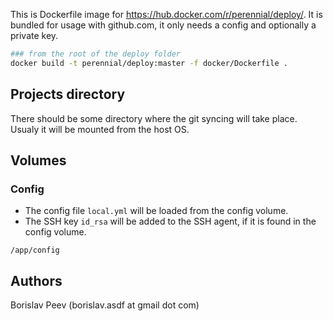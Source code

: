 This is Dockerfile image for <https://hub.docker.com/r/perennial/deploy/>. It
is bundled for usage with github.com, it only needs a config and optionally a
private key.

```sh
### from the root of the deploy folder
docker build -t perennial/deploy:master -f docker/Dockerfile .
```


Projects directory
------------------

There should be some directory where the git syncing will take place. Usualy it
will be mounted from the host OS.



Volumes
-------

### Config
- The config file `local.yml` will be loaded from the config volume.
- The SSH key `id_rsa` will be added to the SSH agent, if it is found in the config volume.

```
/app/config
```


Authors
-------
Borislav Peev (borislav.asdf at gmail dot com)